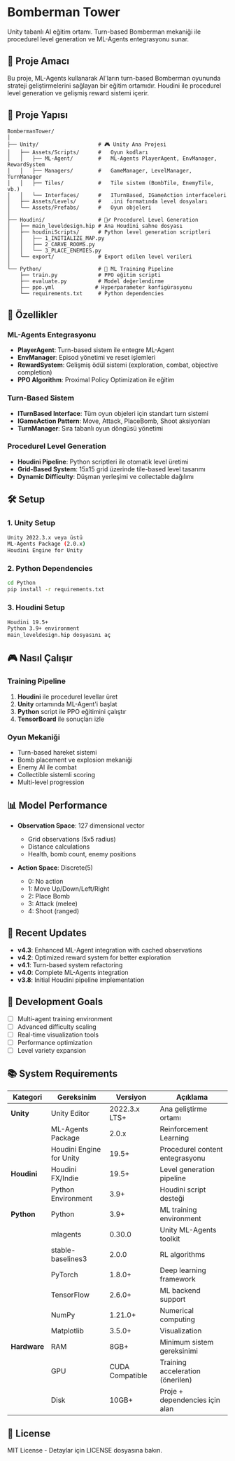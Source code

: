 # Bomberman Tower

Unity tabanlı AI eğitim ortamı. Turn-based Bomberman mekaniği ile procedurel level generation ve ML-Agents entegrasyonu sunar.

## 🎯 Proje Amacı

Bu proje, ML-Agents kullanarak AI'ların turn-based Bomberman oyununda strateji geliştirmelerini sağlayan bir eğitim ortamıdır. Houdini ile procedurel level generation ve gelişmiş reward sistemi içerir.

## 📁 Proje Yapısı

```
BombermanTower/
│
├── Unity/                   # 🎮 Unity Ana Projesi
│   ├── Assets/Scripts/      #   Oyun kodları
│   │   ├── ML-Agent/        #   ML-Agents PlayerAgent, EnvManager, RewardSystem
│   │   ├── Managers/        #   GameManager, LevelManager, TurnManager
│   │   ├── Tiles/           #   Tile sistem (BombTile, EnemyTile, vb.)
│   │   └── Interfaces/      #   ITurnBased, IGameAction interfaceleri
│   ├── Assets/Levels/       #   .ini formatında level dosyaları
│   └── Assets/Prefabs/      #   Oyun objeleri
│
├── Houdini/                 # 🧙‍♂️ Procedurel Level Generation
│   ├── main_leveldesign.hip # Ana Houdini sahne dosyası
│   ├── houdiniScripts/      # Python level generation scriptleri
│   │   ├── 1_INITIALIZE_MAP.py
│   │   ├── 2_CARVE_ROOMS.py
│   │   └── 3_PLACE_ENEMIES.py
│   └── export/              # Export edilen level verileri
│
└── Python/                  # 🐍 ML Training Pipeline
    ├── train.py             # PPO eğitim scripti
    ├── evaluate.py          # Model değerlendirme
    ├── ppo.yml             # Hyperparameter konfigürasyonu
    └── requirements.txt     # Python dependencies
```

## 🚀 Özellikler

### ML-Agents Entegrasyonu
- **PlayerAgent**: Turn-based sistem ile entegre ML-Agent
- **EnvManager**: Episod yönetimi ve reset işlemleri
- **RewardSystem**: Gelişmiş ödül sistemi (exploration, combat, objective completion)
- **PPO Algorithm**: Proximal Policy Optimization ile eğitim

### Turn-Based Sistem
- **ITurnBased Interface**: Tüm oyun objeleri için standart turn sistemi
- **IGameAction Pattern**: Move, Attack, PlaceBomb, Shoot aksiyonları
- **TurnManager**: Sıra tabanlı oyun döngüsü yönetimi

### Procedurel Level Generation
- **Houdini Pipeline**: Python scriptleri ile otomatik level üretimi
- **Grid-Based System**: 15x15 grid üzerinde tile-based level tasarımı
- **Dynamic Difficulty**: Düşman yerleşimi ve collectable dağılımı

## 🛠️ Setup

### 1. Unity Setup
```bash
Unity 2022.3.x veya üstü
ML-Agents Package (2.0.x)
Houdini Engine for Unity
```

### 2. Python Dependencies
```bash
cd Python
pip install -r requirements.txt
```

### 3. Houdini Setup
```bash
Houdini 19.5+ 
Python 3.9+ environment
main_leveldesign.hip dosyasını aç
```

## 🎮 Nasıl Çalışır

### Training Pipeline
1. **Houdini** ile procedurel levellar üret
2. **Unity** ortamında ML-Agent'i başlat
3. **Python** script ile PPO eğitimini çalıştır
4. **TensorBoard** ile sonuçları izle

### Oyun Mekaniği
- Turn-based hareket sistemi
- Bomb placement ve explosion mekaniği
- Enemy AI ile combat
- Collectible sistemli scoring
- Multi-level progression

## 📊 Model Performance

- **Observation Space**: 127 dimensional vector
  - Grid observations (5x5 radius)
  - Distance calculations
  - Health, bomb count, enemy positions

- **Action Space**: Discrete(5)
  - 0: No action
  - 1: Move Up/Down/Left/Right
  - 2: Place Bomb
  - 3: Attack (melee)
  - 4: Shoot (ranged)

## 🔄 Recent Updates

- **v4.3**: Enhanced ML-Agent integration with cached observations
- **v4.2**: Optimized reward system for better exploration
- **v4.1**: Turn-based system refactoring
- **v4.0**: Complete ML-Agents integration
- **v3.8**: Initial Houdini pipeline implementation

## 🎯 Development Goals

- [ ] Multi-agent training environment
- [ ] Advanced difficulty scaling
- [ ] Real-time visualization tools
- [ ] Performance optimization
- [ ] Level variety expansion

## 📚 System Requirements

| Kategori | Gereksinim | Versiyon | Açıklama |
|----------|------------|----------|----------|
| **Unity** | Unity Editor | 2022.3.x LTS+ | Ana geliştirme ortamı |
| | ML-Agents Package | 2.0.x | Reinforcement Learning |
| | Houdini Engine for Unity | 19.5+ | Procedurel content entegrasyonu |
| **Houdini** | Houdini FX/Indie | 19.5+ | Level generation pipeline |
| | Python Environment | 3.9+ | Houdini script desteği |
| **Python** | Python | 3.9+ | ML training environment |
| | mlagents | 0.30.0 | Unity ML-Agents toolkit |
| | stable-baselines3 | 2.0.0 | RL algorithms |
| | PyTorch | 1.8.0+ | Deep learning framework |
| | TensorFlow | 2.6.0+ | ML backend support |
| | NumPy | 1.21.0+ | Numerical computing |
| | Matplotlib | 3.5.0+ | Visualization |
| **Hardware** | RAM | 8GB+ | Minimum sistem gereksinimi |
| | GPU | CUDA Compatible | Training acceleration (önerilen) |
| | Disk | 10GB+ | Proje + dependencies için alan |

## 📄 License

MIT License - Detaylar için LICENSE dosyasına bakın.